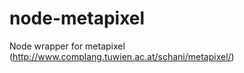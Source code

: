 node-metapixel
==============

Node wrapper for metapixel (http://www.complang.tuwien.ac.at/schani/metapixel/)